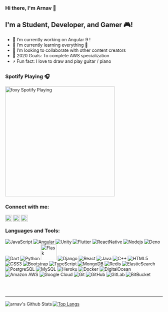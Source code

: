 ### Hi there, I'm Arnav  👋
## I'm a Student, Developer, and Gamer 🎮!

- 🔭 I’m currently working on Angular 9 !
- 🌱 I’m currently learning everything 🤣
- 👯 I’m looking to collaborate with other content creators
- 🥅 2020 Goals: To complete AWS specialization
- ⚡ Fun fact: I love to draw and play guitar / piano

### Spotify Playing 🎧
<img src="https://novatorem-sand.vercel.app/api/spotify-playing" alt="foxy Spotify Playing" width="350" />

### Connect with me:

[<img align="left" alt="Arnav | LinkedIn" width="22px" src="https://cdn.jsdelivr.net/npm/simple-icons@v3/icons/linkedin.svg" />][linkedin]
[<img align="left" alt="Yesidevelop | Instagram" width="22px" src="https://cdn.jsdelivr.net/npm/simple-icons@v3/icons/instagram.svg" />][instagram]
[<img align="left" alt="Yesidevelop | Instagram" width="22px" src="https://cdn.jsdelivr.net/npm/simple-icons@v3/icons/instagram.svg" />][personal]

<br />

### Languages and Tools:

![JavaScript](https://img.shields.io/badge/-JavaScript-black?style=flat-square&logo=javascript)
![Angular](https://img.shields.io/badge/-Angular-red?style=flat-square&logo=angular)
![Unity](https://img.shields.io/badge/-Unity-blue?style=flat-square&logo=unity)
![Flutter](https://img.shields.io/badge/-Flutter-blue?style=flat-square&logo=flutter)
![ReactNative](https://img.shields.io/badge/-ReactNative-black?style=flat-square&logo=React-Native)
![Nodejs](https://img.shields.io/badge/-Nodejs-black?style=flat-square&logo=Node.js)
![Deno](https://img.shields.io/badge/-Deno-black?style=flat-square&logo=deno)
![Dart](https://img.shields.io/badge/-Dart-blue?style=flat-square&logo=dart)
![Python](https://img.shields.io/badge/-Python-black?style=flat-square&logo=Python)
<img alt="Flask" height=50 src="https://img.shields.io/badge/flask-%23000.svg?style=for-the-badge&logo=flask&logoColor=white"/>
<img alt="Django" src="https://img.shields.io/badge/django-%23092E20.svg?style=for-the-badge&logo=django&logoColor=white"/>
![React](https://img.shields.io/badge/-React-black?style=flat-square&logo=react)
![Java](https://img.shields.io/badge/-java-E34A86?style=flat-square&logo=java)
![C++](https://img.shields.io/badge/-C++-00599C?style=flat-square&logo=c)
![HTML5](https://img.shields.io/badge/-HTML5-E34F26?style=flat-square&logo=html5&logoColor=white)
![CSS3](https://img.shields.io/badge/-CSS3-1572B6?style=flat-square&logo=css3)
![Bootstrap](https://img.shields.io/badge/-Bootstrap-563D7C?style=flat-square&logo=bootstrap)
![TypeScript](https://img.shields.io/badge/-TypeScript-007ACC?style=flat-square&logo=typescript)
![MongoDB](https://img.shields.io/badge/-MongoDB-black?style=flat-square&logo=mongodb)
![Redis](https://img.shields.io/badge/-Redis-black?style=flat-square&logo=Redis)
![ElasticSearch](https://img.shields.io/badge/-ElasticSearch-005571?style=flat-square&logo=elasticsearch)
![PostgreSQL](https://img.shields.io/badge/-PostgreSQL-336791?style=flat-square&logo=postgresql)
![MySQL](https://img.shields.io/badge/-MySQL-black?style=flat-square&logo=mysql)
![Heroku](https://img.shields.io/badge/-Heroku-430098?style=flat-square&logo=heroku)
![Docker](https://img.shields.io/badge/-Docker-black?style=flat-square&logo=docker)
![DigitalOcean](https://img.shields.io/badge/-Digital%20Ocean-darkblue?style=flat-square&logo=digitalocean)
![Amazon AWS](https://img.shields.io/badge/Amazon%20AWS-232F3E?style=flat-square&logo=amazon-aws)
![Google Cloud](https://img.shields.io/badge/Google%20Cloud-black?style=flat-square&logo=google-cloud)
![Git](https://img.shields.io/badge/-Git-black?style=flat-square&logo=git)
![GitHub](https://img.shields.io/badge/-GitHub-181717?style=flat-square&logo=github)
![GitLab](https://img.shields.io/badge/-GitLab-FCA121?style=flat-square&logo=gitlab)
![BitBucket](https://img.shields.io/badge/-BitBucket-darkblue?style=flat-square&logo=bitbucket)


<br />
<br />

---
<img align="left" alt="arnav's Github Stats" src="https://github-readme-stats.vercel.app/api?username=foxy17&show_icons=true&hide_border=true&count_private=true" />



[![Top Langs](https://github-readme-stats.vercel.app/api/top-langs/?username=foxy17)](https://github.com/foxy17)

[instagram]: https://www.instagram.com/yesidevelop/
[linkedin]: https://www.linkedin.com/in/arnavschauhan/
[personal]:https://www.instagram.com/renegade.mess/




